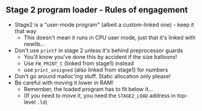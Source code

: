 ## Stage 2 program loader - Rules of engagement

* Stage2 is a "user-mode program" (albeit a custom-linked one) - keep it that way
    * This doesn't mean it runs in CPU user mode, just that it's linked with newlib...
* Don't use `printf` in stage 2 unless it's behind preprocessor guards
    * You'll know you've done this by accident if the size balloons!
    * Use `FW_PRINT_C` (linked from stage1) instead
    * use `print_unsigned` (also linked from stage1) for numbers
* Don't go around malloc'ing stuff. Static allocation only please!
* Be careful with moving it lower in RAM!
    * Remember, the loaded program has to fit below it...
    * (If you need to move it, you need the `STAGE2_LOAD` address in top-level `.ld`)

